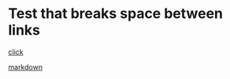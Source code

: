 # Test that breaks space between links

[click](http://nbastreams.site) 

[markdown](https://www.markdownguide.org/basic-syntax/) 